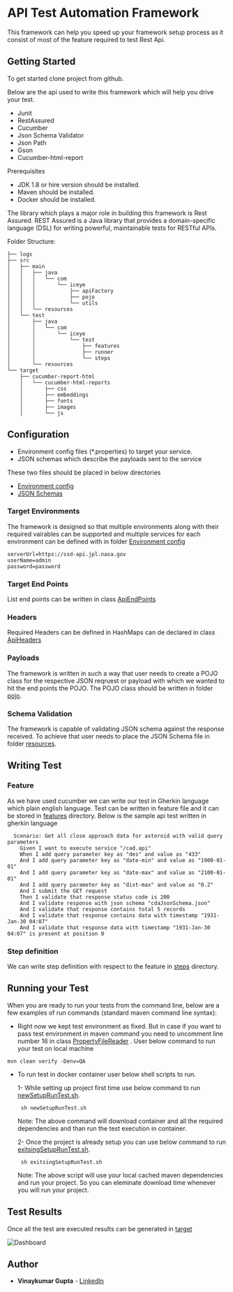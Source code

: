 # API Test Automation Framework

This framework can  help you speed up your framework setup process as it consist of most of the feature required to test Rest Api.

## Getting Started

To get started clone project from github. 

Below are the api used to write this framework which will help you drive your test.
* Junit
* RestAssured
* Cucumber
* Json Schema Validator
* Json Path
* Gson
* Cucumber-html-report

Prerequisites

* JDK 1.8 or hire version should be installed.
* Maven should be installed.
* Docker should be installed.

The library which plays a major role in building this framework is Rest Assured.  REST Assured is a Java library that provides a domain-specific language (DSL) for writing powerful, maintainable tests for RESTful APIs.

Folder Structure:
```
├── logs
├── src
│   ├── main
│   │   ├── java
│   │   │   └── com
│   │   │       └── iceye
│   │   │           ├── apiFactory
│   │   │           ├── pojo
│   │   │           └── utils
│   │   └── resources
│   └── test
│       ├── java
│       │   └── com
│       │       └── iceye
│       │           └── test
│       │               ├── features
│       │               ├── runner
│       │               └── steps
│       └── resources
└── target
    ├── cucumber-report-html
    │   └── cucumber-html-reports
    │       ├── css
    │       ├── embeddings
    │       ├── fonts
    │       ├── images
    │       └── js

```

## Configuration

* Environment config files (*.properties) to target your service.
* JSON schemas which describe the payloads sent to the service

These two files should be placed in below directories
* [Environment config](https://github.com/vinaygupta2050/iceyeApiTestFramework/tree/master/src/main/resources)
* [JSON Schemas](https://github.com/vinaygupta2050/iceyeApiTestFramework/tree/master/src/test/resources)

### Target Environments
The framework is designed so that multiple environments along with their required vairables can be supported and multiple services for each environment can be defined with in folder [Environment config](https://github.com/vinaygupta2050/ApiTestAutomationFramework/tree/master/src/main/resources) 
```
serverUrl=https://ssd-api.jpl.nasa.gov
userName=admin
password=password
```
### Target End Points
List end points can be written in class [ApiEndPoints](https://github.com/vinaygupta2050/iceyeApiTestFramework/blob/master/src/main/java/com/iceye/apiFactory/ApiEndPoints.java)  

### Headers
Required Headers can be defined in HashMaps can de declared in class [ApiHeaders](https://github.com/vinaygupta2050/iceyeApiTestFramework/blob/master/src/main/java/com/iceye/apiFactory/ApiHeaders.java)

### Payloads
The framework is written in such a way that user needs to create a POJO class for the respective JSON reqruest or payload with which we wanted to hit the end points the POJO. The POJO class should be written in folder [pojo](https://github.com/vinaygupta2050/ApiTestAutomationFramework/tree/master/src/main/java/com/api/pojo).

### Schema Validation
The framework is capable of validating JSON schema against the response received. To achieve that user needs to place the JSON Schema file in folder [resources](https://github.com/vinaygupta2050/ApiTestAutomationFramework/tree/master/src/test/resources).

## Writing Test

### Feature
As we have used cucumber we can write our test in Gherkin language which plain english language. Test can be written in feature file and it can be stored in [features](https://github.com/vinaygupta2050/iceyeApiTestFramework/tree/master/src/test/java/com/iceye/test/features) directory. Below is the sample api test written in gherkin language
```
  Scenario: Get all close approach data for asteroid with valid query parameters
    Given I want to execute service "/cad.api"
    When I add query parameter key as "des" and value as "433"
    And I add query parameter key as "date-min" and value as "1900-01-01"
    And I add query parameter key as "date-max" and value as "2100-01-01"
    And I add query parameter key as "dist-max" and value as "0.2"
    And I submit the GET request
    Then I validate that response status code is 200
    And I validate response with json schema "cdaJsonSchema.json"
    And I validate that response contains total 5 records
    And I validate that response contains data with timestamp "1931-Jan-30 04:07"
    And I validate that response data with timestamp "1931-Jan-30 04:07" is present at position 0

```
### Step definition
We can write step definition with respect to the feature in [steps](https://github.com/vinaygupta2050/iceyeApiTestFramework/tree/master/src/test/java/com/iceye/test/steps) directory.

## Running your Test
When you are ready to run your tests from the command line, below are a few examples of run commands (standard maven command line syntax):

* Right now we kept test environment as fixed. But in case if you want to pass test environment in maven command  you need to uncomment line number 16 in class [PropertyFileReader](https://github.com/vinaygupta2050/iceyeApiTestFramework/blob/master/src/main/java/com/iceye/utils/PropertyFileReader.java) . User below command to run your test on local machine
```
mvn clean verify -Denv=QA
```
* To run test in docker container user below shell scripts to run.

    1- While setting up project first time use below command to run [newSetupRunTest.sh](https://github.com/vinaygupta2050/iceyeApiTestFramework/blob/master/newSetupRunTest.sh).
       
       sh newSetupRunTest.sh
    Note: The above command will download container and all the required dependencies and than run the test execution in container.
    
    2- Once the project is already setup you can use below command to run [exitsingSetupRunTest.sh](https://github.com/vinaygupta2050/iceyeApiTestFramework/blob/master/exitsingSetupRunTest.sh).
       
       sh exitsingSetupRunTest.sh        
    Note: The above script will use your local cached maven dependencies and run your project. So you can eleminate download time whenever you will run your project.
    
## Test Results

Once all the test are executed results can be generated in [target](https://github.com/vinaygupta2050/iceyeApiTestFramework/tree/master/target/cucumber-report-html/cucumber-html-reports)

![Dashboard](https://github.com/vinaygupta2050/iceyeApiTestFramework/blob/master/Images/TestExecutionReport.gif)

## Author

* **Vinaykumar Gupta** - [LinkedIn](https://in.linkedin.com/in/vinaygupta2050)
